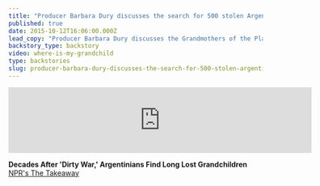 ```yaml
---
title: "Producer Barbara Dury discusses the search for 500 stolen Argentine babies"
published: true
date: 2015-10-12T16:06:00.000Z
lead_copy: "Producer Barbara Dury discusses the Grandmothers of the Plaza de Mayo and the search for their stolen grandchildren "
backstory_type: backstory
video: where-is-my-grandchild
type: backstories
slug: producer-barbara-dury-discusses-the-search-for-500-stolen-argentine-babies
---
```

<iframe width="600" height="130" frameborder="0" scrolling="no" src="https://www.wnyc.org/widgets/ondemand_player/takeaway/#file=%2Faudio%2Fxspf%2F537420%2F"></iframe>

**Decades After 'Dirty War,' Argentinians Find Long Lost Grandchildren**
[NPR's The Takeaway](http://www.thetakeaway.org/story/decades-after-dirty-war-argentinians-find-long-lost-grandchildren/)

